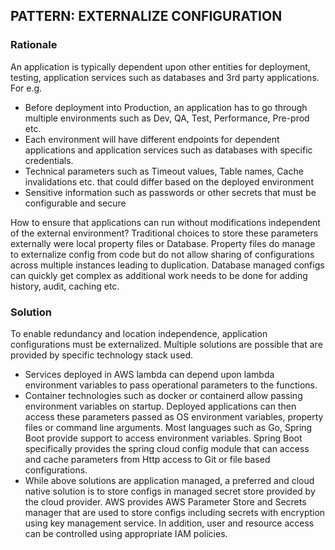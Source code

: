 ## PATTERN: EXTERNALIZE CONFIGURATION ##

### Rationale
An application is typically dependent upon other entities for deployment, testing, application services such as databases and 3rd party applications. For e.g.
*	Before deployment into Production, an application has to go through multiple environments such as Dev, QA, Test, Performance, Pre-prod etc.
*	Each environment will have different endpoints for dependent applications and application services such as databases with specific credentials.  
*	Technical parameters such as Timeout values, Table names, Cache invalidations etc. that could differ based on the deployed environment
*	Sensitive information such as passwords or other secrets that must be configurable and secure 

How to ensure that applications can run without modifications independent of the external environment? Traditional choices to store these parameters externally were local property files or Database. Property files do manage to externalize config from code but do not allow sharing of configurations across multiple instances leading to duplication. Database managed configs can quickly get complex as additional work needs to be done for adding history, audit, caching etc. 

### Solution
To enable redundancy and location independence, application configurations must be externalized. Multiple solutions are possible that are provided by specific technology stack used.
*	Services deployed in AWS lambda can depend upon lambda environment variables to pass operational parameters to the functions. 
*	Container technologies such as docker or containerd allow passing environment variables on startup. Deployed applications can then access these parameters passed as OS environment variables, property files or command line arguments. Most languages such as Go, Spring Boot provide support to access environment variables. Spring Boot specifically provides the spring cloud config module that can access and cache parameters from Http access to Git or file based configurations.
*	While above solutions are application managed, a preferred and cloud native solution is to store configs in managed secret store provided by the cloud provider. AWS provides AWS Parameter Store and Secrets manager that are used to store configs including secrets with encryption using key management service. In addition, user and resource access can be controlled using appropriate IAM policies.
